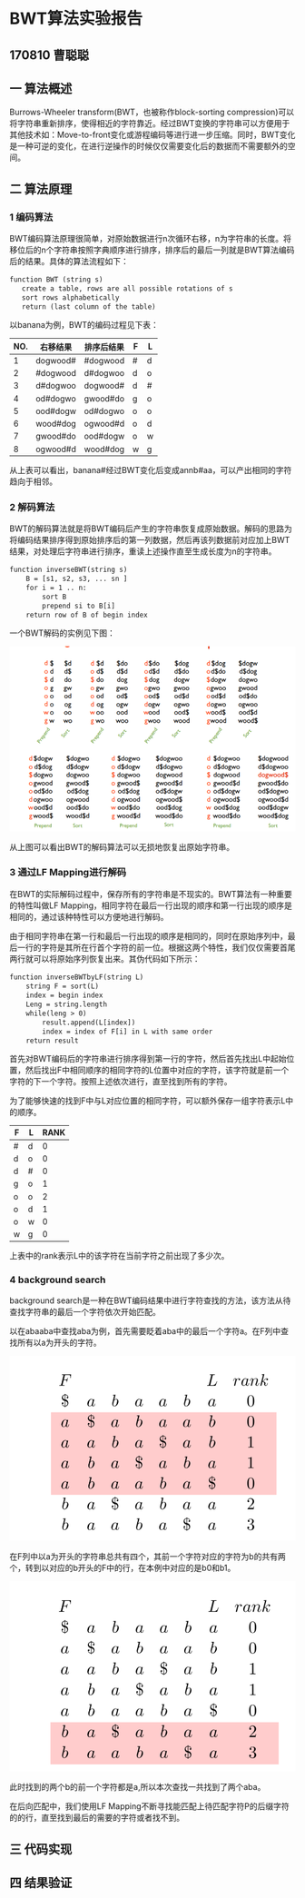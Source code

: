 # BWT算法实验报告
## 170810 曹聪聪 
## 一 算法概述
Burrows-Wheeler transform(BWT，也被称作block-sorting compression)可以将字符串重新排序，使得相近的字符靠近。经过BWT变换的字符串可以方便用于其他技术如：Move-to-front变化或游程编码等进行进一步压缩。同时，BWT变化是一种可逆的变化，在进行逆操作的时候仅仅需要变化后的数据而不需要额外的空间。

## 二 算法原理
### 1 编码算法
BWT编码算法原理很简单，对原始数据进行n次循环右移，n为字符串的长度。将移位后的n个字符串按照字典顺序进行排序，排序后的最后一列就是BWT算法编码后的结果。具体的算法流程如下：
```
function BWT (string s)
   create a table, rows are all possible rotations of s
   sort rows alphabetically
   return (last column of the table)
```
以banana为例，BWT的编码过程见下表：
<div align=center>

NO.| 右移结果 | 排序后结果 | F | L |
----|------|----|-------|-----
1| dogwood# |  #dogwood| # | d |
2 | #dogwood  | d#dogwoo| d|o|
3 | d#dogwoo  |dogwood#|d|#|
4 | od#dogwo  |gwood#do|g|o
5 | ood#dogw  | od#dogwo|o|o
6 | wood#dog  | ogwood#d|o|d
7 | gwood#do  |ood#dogw|o|w
8| ogwood#d| wood#dog|w|g

</div>
从上表可以看出，banana#经过BWT变化后变成annb#aa，可以产出相同的字符趋向于相邻。

### 2 解码算法
BWT的解码算法就是将BWT编码后产生的字符串恢复成原始数据。解码的思路为将编码结果排序得到原始排序后的第一列数据，然后再该列数据前对应加上BWT结果，对处理后字符串进行排序，重读上述操作直至生成长度为n的字符串。
```
function inverseBWT(string s)
    B = [s1, s2, s3, ... sn ]
    for i = 1 .. n:
        sort B
        prepend si to B[i]
    return row of B of begin index
```
一个BWT解码的实例见下图：

![BWT 解码实例](pic/pic1.png)

从上图可以看出BWT的解码算法可以无损地恢复出原始字符串。
### 3 通过LF Mapping进行解码
在BWT的实际解码过程中，保存所有的字符串是不现实的。BWT算法有一种重要的特性叫做LF Mapping，相同字符在最后一行出现的顺序和第一行出现的顺序是相同的，通过该种特性可以方便地进行解码。

由于相同字符串在第一行和最后一行出现的顺序是相同的，同时在原始序列中，最后一行的字符是其所在行首个字符的前一位。根据这两个特性，我们仅仅需要首尾两行就可以将原始序列恢复出来。其伪代码如下所示：

```
function inverseBWTbyLF(string L)
    string F = sort(L)
    index = begin index
    Leng = string.length
    while(leng > 0)
        result.append(L[index])
        index = index of F[i] in L with same order
    return result
```
首先对BWT编码后的字符串进行排序得到第一行的字符，然后首先找出L中起始位置，然后找出F中相同顺序的相同字符的L位置中对应的字符，该字符就是前一个字符的下一个字符。按照上述依次进行，直至找到所有的字符。

为了能够快速的找到F中与L对应位置的相同字符，可以额外保存一组字符表示L中的顺序。
<div align=center>

| F | L | RANK
----|------|----|
| # | d |0
| d|o|0
|d|#|0
|g|o|1
|o|o|2
|o|d|1
|o|w|0
|w|g|0

</div>

上表中的rank表示L中的该字符在当前字符之前出现了多少次。

### 4 background search
background search是一种在BWT编码结果中进行字符查找的方法，该方法从待查找字符串的最后一个字符依次开始匹配。

以在abaaba中查找aba为例，首先需要眨着aba中的最后一个字符a。在F列中查找所有以a为开头的字符。
<div align=center>

![BWT第一轮搜索](pic/search1.png)

</div>
在F列中以a为开头的字符串总共有四个，其前一个字符对应的字符为b的共有两个，转到以对应的b开头的F中的行，在本例中对应的是b0和b1。

<div align=center>

![BWT第二轮搜索](pic/search2.png)

</div>

此时找到的两个b的前一个字符都是a,所以本次查找一共找到了两个aba。

在后向匹配中，我们使用LF Mapping不断寻找能匹配上待匹配字符P的后缀字符的的行，直至找到最后的需要的字符或者找不到。


## 三 代码实现

## 四 结果验证